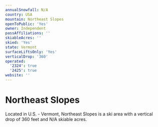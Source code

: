 ```yaml
---
annualSnowfall: N/A
country: USA
mountain: Northeast Slopes
openToPublic: 'Yes'
owner: Independent
passAffiliations: ''
skiableAcres: ''
skied: 'Yes'
state: Vermont
surfaceLiftsOnly: 'Yes'
verticalDrop: '360'
operated:
  '2324': true
  '2425': true
website: ''
---
```



# Northeast Slopes

Located in U.S. - Vermont, Northeast Slopes is a ski area with a vertical drop of 360 feet and N/A skiable acres.
